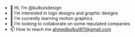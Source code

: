 - 👋 Hi, I’m @bulbulxdesign
- 👀 I’m interested in logo designs and graphic designs
- 🌱 I’m currently learning motion graphics
- 💞️ I’m looking to collaborate on some reputated companies
- 📫 How to reach me ahmedbulbul811@gmail.com

<!---
bulbulxdesign/bulbulxdesign is a ✨ special ✨ repository because its `README.md` (this file) appears on your GitHub profile.
You can click the Preview link to take a look at your changes.
--->
